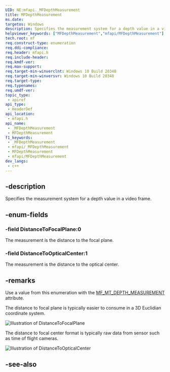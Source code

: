 ```yaml
---
UID: NE:mfapi._MFDepthMeasurement
title: MFDepthMeasurement
ms.date: 
targetos: Windows
description: Specifies the measurement system for a depth value in a video frame.
helpviewer_keywords: ["MFDepthMeasurement","mfapi/MFDepthMeasurement"]
tech.root: mf
req.construct-type: enumeration
req.ddi-compliance: 
req.header: mfapi.h
req.include-header: 
req.kmdf-ver: 
req.max-support: 
req.target-min-winverclnt: Windows 10 Build 20348
req.target-min-winversvr: Windows 10 Build 20348
req.target-type: 
req.typenames: 
req.umdf-ver: 
topic_type:
 - apiref
api_type:
 - HeaderDef
api_location:
 - mfapi.h
api_name:
 - _MFDepthMeasurement
 - MFDepthMeasurement
f1_keywords:
 - _MFDepthMeasurement
 - mfapi/_MFDepthMeasurement
 - MFDepthMeasurement
 - mfapi/MFDepthMeasurement
dev_langs:
 - c++
---
```


## -description

Specifies the measurement system for a depth value in a video frame.

## -enum-fields

### -field DistanceToFocalPlane:0

The measurement is the distance to the focal plane.

### -field DistanceToOpticalCenter:1

The measurement is the distance to the optical center.

## -remarks

Use a value from this enumeration with the [MF_MT_DEPTH_MEASUREMENT](/windows/win32/medfound/mf-mt-depth-measurement) attribute.

The distance to focal plane is typically easier to consume in a 3D Euclidian coordinate system.

![Illustration of DistanceToFocalPlane](images/distance_to_focal_plane.png)

The distance to focal center format is typically raw data from sensor such as time of flight cameras.

![Illustration of DistanceToOpticalCenter](images/distance_to_optical_center.png)
  

## -see-also


